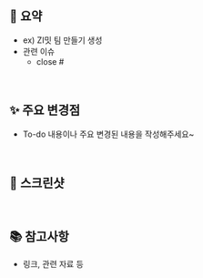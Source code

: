 ## 🏁 요약
- ex) ZI밋 팀 만들기 생성
- 관련 이슈
  - close #

<br>


## ✨ 주요 변경점
- To-do 내용이나 주요 변경된 내용을 작성해주세요~

<br>


## 📸 스크린샷

<br>


## 📚 참고사항
- 링크, 관련 자료 등

<br>